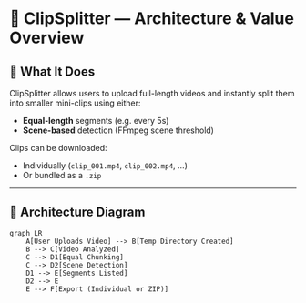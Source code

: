 # 📘 ClipSplitter — Architecture & Value Overview

## 🚀 What It Does
ClipSplitter allows users to upload full-length videos and instantly split them into smaller mini-clips using either:

- **Equal-length** segments (e.g. every 5s)
- **Scene-based** detection (FFmpeg scene threshold)

Clips can be downloaded:
- Individually (`clip_001.mp4`, `clip_002.mp4`, ...)
- Or bundled as a `.zip`

---

## 🧱 Architecture Diagram

```mermaid
graph LR
    A[User Uploads Video] --> B[Temp Directory Created]
    B --> C[Video Analyzed]
    C --> D1[Equal Chunking]
    C --> D2[Scene Detection]
    D1 --> E[Segments Listed]
    D2 --> E
    E --> F[Export (Individual or ZIP)]
